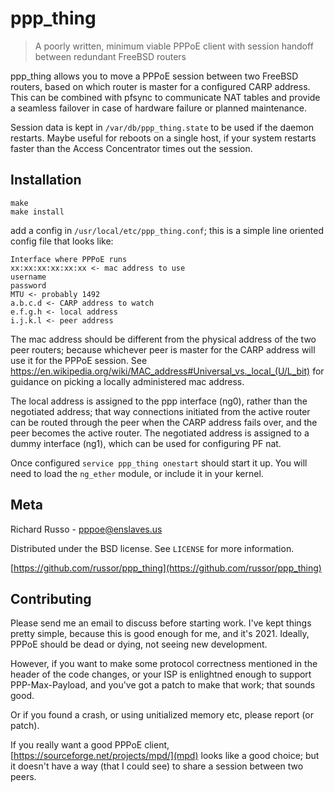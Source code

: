 # ppp_thing
> A poorly written, minimum viable PPPoE client with session handoff between redundant FreeBSD routers 

ppp_thing allows you to move a PPPoE session between two FreeBSD routers,
based on which router is master for a configured CARP address. This can be
combined with pfsync to communicate NAT tables and provide a seamless
failover in case of hardware failure or planned maintenance.

Session data is kept in ```/var/db/ppp_thing.state``` to be used if the
daemon restarts. Maybe useful for reboots on a single host, if your system
restarts faster than the Access Concentrator times out the session.

## Installation

```
make
make install
```

add a config in ```/usr/local/etc/ppp_thing.conf```; this is a simple line
oriented config file that looks like:

```
Interface where PPPoE runs
xx:xx:xx:xx:xx:xx <- mac address to use
username
password
MTU <- probably 1492
a.b.c.d <- CARP address to watch
e.f.g.h <- local address
i.j.k.l <- peer address
```

The mac address should be different from the physical address of the two
peer routers; because whichever peer is master for the CARP address will use
it for the PPPoE session. See https://en.wikipedia.org/wiki/MAC_address#Universal_vs._local_(U/L_bit)
for guidance on picking a locally administered mac address.

The local address is assigned to the ppp interface (ng0), rather than the
negotiated address; that way connections initiated from the active router
can be routed through the peer when the CARP address fails over, and the
peer becomes the active router. The negotiated address is assigned to a
dummy interface (ng1), which can be used for configuring PF nat.

Once configured ```service ppp_thing onestart``` should start it up. You
will need to load the ```ng_ether``` module, or include it in your kernel.

## Meta

Richard Russo - pppoe@enslaves.us

Distributed under the BSD license. See ``LICENSE`` for more information.

[https://github.com/russor/ppp_thing](https://github.com/russor/ppp_thing)

## Contributing

Please send me an email to discuss before starting work. I've kept things
pretty simple, because this is good enough for me, and it's 2021. Ideally,
PPPoE should be dead or dying, not seeing new development.

However, if you want to make some protocol correctness mentioned in the
header of the code changes, or your ISP is enlightned enough to support
PPP-Max-Payload, and you've got a patch to make that work; that sounds good.

Or if you found a crash, or using unitialized memory etc, please report (or
patch).

If you really want a good PPPoE client,
[https://sourceforge.net/projects/mpd/](mpd) looks like a good choice; but
it doesn't have a way (that I could see) to share a session between two
peers.


